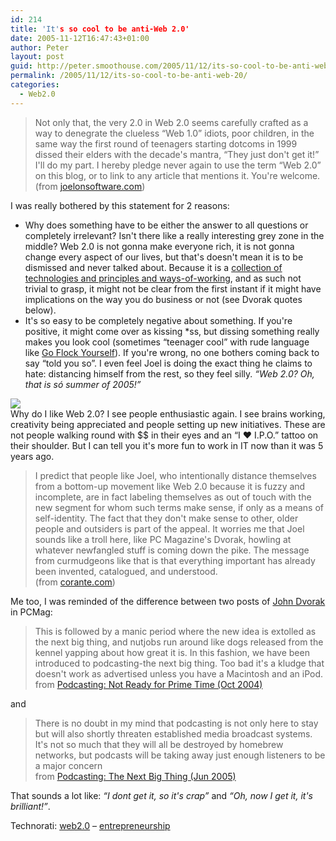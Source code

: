 ```yaml
---
id: 214
title: 'It's so cool to be anti-Web 2.0'
date: 2005-11-12T16:47:43+01:00
author: Peter
layout: post
guid: http://peter.smoothouse.com/2005/11/12/its-so-cool-to-be-anti-web-20/
permalink: /2005/11/12/its-so-cool-to-be-anti-web-20/
categories:
  - Web2.0
---
```

> Not only that, the very 2.0 in Web 2.0 seems carefully crafted as a way to denegrate the clueless &#8220;Web 1.0&#8221; idiots, poor children, in the same way the first round of teenagers starting dotcoms in 1999 dissed their elders with the decade's mantra, &#8220;They just don't get it!&#8221;  
> I'll do my part. I hereby pledge never again to use the term &#8220;Web 2.0&#8221; on this blog, or to link to any article that mentions it. You're welcome.  
> (from [joelonsoftware.com](http://www.joelonsoftware.com/items/2005/10/21.html))

I was really bothered by this statement for 2 reasons:

  * Why does something have to be either the answer to all questions or completely irrelevant? Isn't there like a really interesting grey zone in the middle? Web 2.0 is not gonna make everyone rich, it is not gonna change every aspect of our lives, but that's doesn't mean it is to be dismissed and never talked about. Because it is a [collection of technologies and principles and ways-of-working](/blog/2005/09/web-20-mememap-overview.html), and as such not trivial to grasp, it might not be clear from the first instant if it might have implications on the way you do business or not (see Dvorak quotes below).
  * It's so easy to be completely negative about something. If you're positive, it might come over as kissing *ss, but dissing something really makes you look cool (sometimes &#8220;teenager cool&#8221; with rude language like [Go Flock Yourself](http://flocksucks.wordpress.com/)). If you're wrong, no one bothers coming back to say &#8220;told you so&#8221;. I even feel Joel is doing the exact thing he claims to hate: distancing himself from the rest, so they feel silly. _&#8220;Web 2.0? Oh, that is só summer of 2005!&#8221;_

[<img src="http://static.flickr.com/28/47674175_6886af3e57_m.jpg" border="0" />](http://www.flickr.com/photos/pforret/47674175)  
Why do I like Web 2.0? I see people enthusiastic again. I see brains working, creativity being appreciated and people setting up new initiatives. These are not people walking round with $$ in their eyes and an &#8220;I ♥ I.P.O.&#8221; tattoo on their shoulder. But I can tell you it's more fun to work in IT now than it was 5 years ago.

> I predict that people like Joel, who intentionally distance themselves from a bottom-up movement like Web 2.0 because it is fuzzy and incomplete, are in fact labeling themselves as out of touch with the new segment for whom such terms make sense, if only as a means of self-identity. The fact that they don't make sense to other, older people and outsiders is part of the appeal. It worries me that Joel sounds like a troll here, like PC Magazine's Dvorak, howling at whatever newfangled stuff is coming down the pike. The message from curmudgeons like that is that everything important has already been invented, catalogued, and understood.  
> (from [corante.com](http://www.corante.com/getreal/archives/2005/11/09/joel_spolsky_on_web_20_the_antihype_is_thickening.php))

Me too, I was reminded of the difference between two posts of [John Dvorak](http://www.pcmag.com/category2/0,1874,3574,00.asp) in PCMag:

> This is followed by a manic period where the new idea is extolled as the next big thing, and nutjobs run around like dogs released from the kennel yapping about how great it is. In this fashion, we have been introduced to podcasting-the next big thing. Too bad it's a kludge that doesn't work as advertised unless you have a Macintosh and an iPod.  
> from [Podcasting: Not Ready for Prime Time (Oct 2004)](http://www.pcmag.com/article2/0,1759,1682993,00.asp)

and

> There is no doubt in my mind that podcasting is not only here to stay but will also shortly threaten established media broadcast systems. It's not so much that they will all be destroyed by homebrew networks, but podcasts will be taking away just enough listeners to be a major concern  
> from [Podcasting: The Next Big Thing (Jun 2005)](http://www.pcmag.com/article2/0,1759,1855908,00.asp)

That sounds a lot like: _&#8220;I dont get it, so it's crap&#8221;_ and _&#8220;Oh, now I get it, it's brilliant!&#8221;_.

Technorati: <a href="http://technorati.com/tag/web2.0" rel="tag">web2.0</a> &#8211; <a href="http://technorati.com/tag/entrepreneurship" rel="tag">entrepreneurship</a>